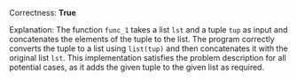 Correctness: **True**

Explanation: The function `func_1` takes a list `lst` and a tuple `tup` as input and concatenates the elements of the tuple to the list. The program correctly converts the tuple to a list using `list(tup)` and then concatenates it with the original list `lst`. This implementation satisfies the problem description for all potential cases, as it adds the given tuple to the given list as required.